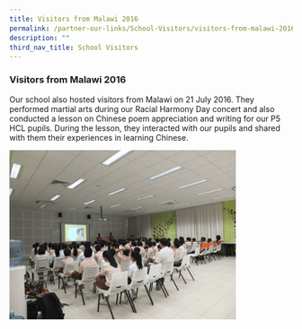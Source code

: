 ```yaml
---
title: Visitors from Malawi 2016
permalink: /partner-our-links/School-Visitors/visitors-from-malawi-2016
description: ""
third_nav_title: School Visitors
---
```

### Visitors from Malawi 2016

Our school also hosted visitors from Malawi on 21 July 2016. They performed martial arts during our Racial Harmony Day concert and also conducted a lesson on Chinese poem appreciation and writing for our P5 HCL pupils. During the lesson, they interacted with our pupils and shared with them their experiences in learning Chinese.

<img src="/images/malawi.gif" 
     style="width:80%">